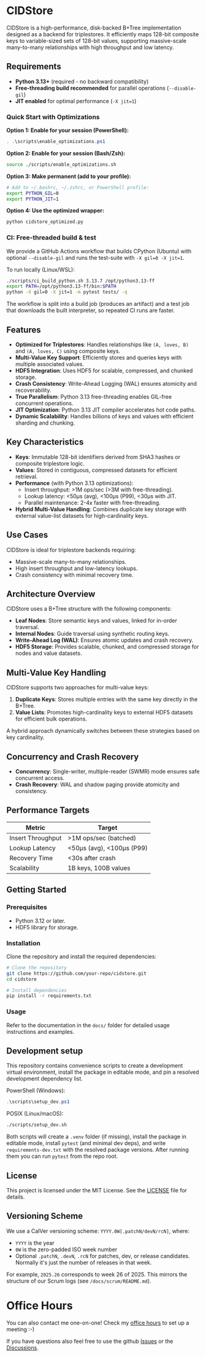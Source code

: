 # CIDStore

CIDStore is a high-performance, disk-backed B+Tree implementation designed as a backend for triplestores. It efficiently maps 128-bit composite keys to variable-sized sets of 128-bit values, supporting massive-scale many-to-many relationships with high throughput and low latency.

## Requirements

- **Python 3.13+** (required - no backward compatibility)
- **Free-threading build recommended** for parallel operations (`--disable-gil`)
- **JIT enabled** for optimal performance (`-X jit=1`)

### Quick Start with Optimizations

**Option 1: Enable for your session (PowerShell):**
```powershell
. .\scripts\enable_optimizations.ps1
```

**Option 2: Enable for your session (Bash/Zsh):**
```bash
source ./scripts/enable_optimizations.sh
```

**Option 3: Make permanent (add to your profile):**
```bash
# Add to ~/.bashrc, ~/.zshrc, or PowerShell profile:
export PYTHON_GIL=0
export PYTHON_JIT=1
```

**Option 4: Use the optimized wrapper:**
```bash
python cidstore_optimized.py
```

### CI: Free-threaded build & test

We provide a GitHub Actions workflow that builds CPython (Ubuntu) with optional `--disable-gil` and runs
the test-suite with `-X gil=0 -X jit=1`.

To run locally (Linux/WSL):

```bash
./scripts/ci_build_python.sh 3.13.7 /opt/python3.13-ff
export PATH=/opt/python3.13-ff/bin:$PATH
python -X gil=0 -X jit=1 -m pytest tests/ -q
```

The workflow is split into a build job (produces an artifact) and a test job that downloads the built
interpreter, so repeated CI runs are faster.

## Features

- **Optimized for Triplestores**: Handles relationships like `(A, loves, B)` and `(A, loves, C)` using composite keys.
- **Multi-Value Key Support**: Efficiently stores and queries keys with multiple associated values.
- **HDF5 Integration**: Uses HDF5 for scalable, compressed, and chunked storage.
- **Crash Consistency**: Write-Ahead Logging (WAL) ensures atomicity and recoverability.
- **True Parallelism**: Python 3.13 free-threading enables GIL-free concurrent operations.
- **JIT Optimization**: Python 3.13 JIT compiler accelerates hot code paths.
- **Dynamic Scalability**: Handles billions of keys and values with efficient sharding and chunking.

## Key Characteristics

- **Keys**: Immutable 128-bit identifiers derived from SHA3 hashes or composite triplestore logic.
- **Values**: Stored in contiguous, compressed datasets for efficient retrieval.
- **Performance** (with Python 3.13 optimizations):
  - Insert throughput: >1M ops/sec (>3M with free-threading).
  - Lookup latency: <50µs (avg), <100µs (P99), <30µs with JIT.
  - Parallel maintenance: 2-4x faster with free-threading.
- **Hybrid Multi-Value Handling**: Combines duplicate key storage with external value-list datasets for high-cardinality keys.

## Use Cases

CIDStore is ideal for triplestore backends requiring:

- Massive-scale many-to-many relationships.
- High insert throughput and low-latency lookups.
- Crash consistency with minimal recovery time.

## Architecture Overview

CIDStore uses a B+Tree structure with the following components:

- **Leaf Nodes**: Store semantic keys and values, linked for in-order traversal.
- **Internal Nodes**: Guide traversal using synthetic routing keys.
- **Write-Ahead Log (WAL)**: Ensures atomic updates and crash recovery.
- **HDF5 Storage**: Provides scalable, chunked, and compressed storage for nodes and value datasets.

## Multi-Value Key Handling

CIDStore supports two approaches for multi-value keys:

1. **Duplicate Keys**: Stores multiple entries with the same key directly in the B+Tree.
2. **Value Lists**: Promotes high-cardinality keys to external HDF5 datasets for efficient bulk operations.

A hybrid approach dynamically switches between these strategies based on key cardinality.

## Concurrency and Crash Recovery

- **Concurrency**: Single-writer, multiple-reader (SWMR) mode ensures safe concurrent access.
- **Crash Recovery**: WAL and shadow paging provide atomicity and consistency.

## Performance Targets

| Metric            | Target                  |
|-------------------|-------------------------|
| Insert Throughput | >1M ops/sec (batched)   |
| Lookup Latency    | <50µs (avg), <100µs (P99) |
| Recovery Time     | <30s after crash        |
| Scalability       | 1B keys, 100B values    |

## Getting Started

### Prerequisites

- Python 3.12 or later.
- HDF5 library for storage.

### Installation

Clone the repository and install the required dependencies:

```bash
# Clone the repository
git clone https://github.com/your-repo/cidstore.git
cd cidstore

# Install dependencies
pip install -r requirements.txt
```

### Usage

Refer to the documentation in the `docs/` folder for detailed usage instructions and examples.

## Development setup

This repository contains convenience scripts to create a development virtual environment,
install the package in editable mode, and pin a resolved development dependency list.

PowerShell (Windows):

```powershell
.\scripts\setup_dev.ps1
```

POSIX (Linux/macOS):

```bash
./scripts/setup_dev.sh
```

Both scripts will create a `.venv` folder (if missing), install the package in editable
mode, install `pytest` (and minimal dev deps), and write `requirements-dev.txt` with the
resolved package versions. After running them you can run `pytest` from the repo root.

## License

This project is licensed under the MIT License. See the [LICENSE](LICENSE) file for details.

## Versioning Scheme

We use a CalVer versioning scheme: `YYYY.0W[.patchN/devN/rcN]`, where:
- `YYYY` is the year
- `0W` is the zero-padded ISO week number
- Optional `.patchN`, `.devN`, `.rcN` for patches, dev, or release candidates. Normally it's just the number of releases in that week.

For example, `2025.26` corresponds to week 26 of 2025. This mirrors the structure of our Scrum logs (see `/docs/scrum/README.md`).

# Office Hours
You can also contact me one-on-one! Check my [office hours](https://calendly.com/amogorkon/officehours) to set up a meeting :-)

If you have questions also feel free to use the github [Issues](https://github.com/amogorkon/cidstore/issues) or the [Discussions](https://github.com/amogorkon/cidstore/discussions).